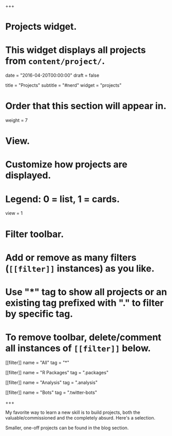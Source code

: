 +++
# Projects widget.
# This widget displays all projects from `content/project/`.

date = "2016-04-20T00:00:00"
draft = false

title = "Projects"
subtitle = "#nerd"
widget = "projects"

# Order that this section will appear in.
weight = 7

# View.
# Customize how projects are displayed.
# Legend: 0 = list, 1 = cards.
view = 1

# Filter toolbar.
# Add or remove as many filters (`[[filter]]` instances) as you like.
# Use "*" tag to show all projects or an existing tag prefixed with "." to filter by specific tag.
# To remove toolbar, delete/comment all instances of `[[filter]]` below.
[[filter]]
  name = "All"
  tag = "*"
  
[[filter]]
  name = "R Packages"
  tag = ".packages"

[[filter]]
  name = "Analysis"
  tag = ".analysis"
  
[[filter]]
  name = "Bots"
  tag = ".twitter-bots"

+++

My favorite way to learn a new skill is to build projects, both the valuable/commissioned and the completely absurd. Here's a selection.  

Smaller, one-off projects can be found in the blog section.
